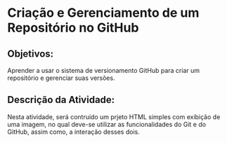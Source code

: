 # **Criação e Gerenciamento de um Repositório no GitHub**

## **Objetivos:**

Aprender a usar o sistema de versionamento GitHub para criar um repositório e gerenciar suas versões.

## **Descrição da Atividade:**

Nesta atividade, será contruído um prjeto HTML simples com exibição de uma imagem, no qual deve-se utilizar as funcionalidades do Git e do GitHub, assim como, a interação desses dois.
